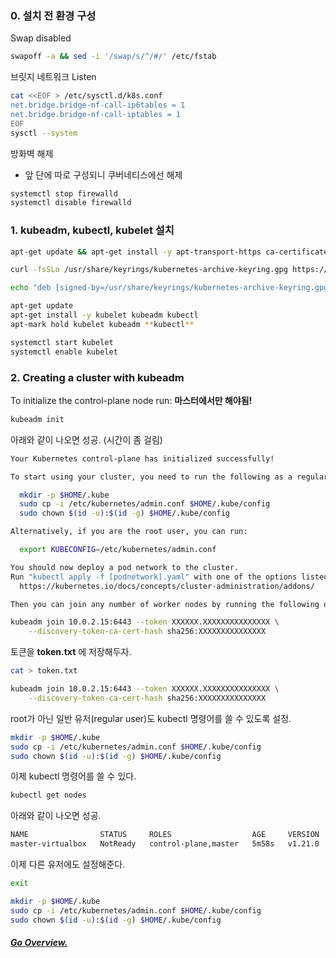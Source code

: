 ### 0. 설치 전 환경 구성

Swap disabled
```bash
swapoff -a && sed -i '/swap/s/^/#/' /etc/fstab
```

브릿지 네트워크 Listen
```bash
cat <<EOF > /etc/sysctl.d/k8s.conf
net.bridge.bridge-nf-call-ip6tables = 1
net.bridge.bridge-nf-call-iptables = 1
EOF
sysctl --system
```

방화벽 해제
 - 앞 단에 따로 구성되니 쿠버네티스에선 해제

```bash
systemctl stop firewalld
systemctl disable firewalld
```


### 1. kubeadm, kubectl, kubelet 설치

```bash
apt-get update && apt-get install -y apt-transport-https ca-certificates curl

curl -fsSLo /usr/share/keyrings/kubernetes-archive-keyring.gpg https://packages.cloud.google.com/apt/doc/apt-key.gpg

echo "deb [signed-by=/usr/share/keyrings/kubernetes-archive-keyring.gpg] https://apt.kubernetes.io/ kubernetes-xenial main" | sudo tee /etc/apt/sources.list.d/kubernetes.list

apt-get update
apt-get install -y kubelet kubeadm kubectl
apt-mark hold kubelet kubeadm **kubectl**
```


```bash
systemctl start kubelet
systemctl enable kubelet
```

### 2. Creating a cluster with kubeadm

To initialize the control-plane node run:
**마스터에서만 해야됨!**
```bash
kubeadm init
```
아래와 같이 나오면 성공. (시간이 좀 걸림)
```bash
Your Kubernetes control-plane has initialized successfully!

To start using your cluster, you need to run the following as a regular user:

  mkdir -p $HOME/.kube
  sudo cp -i /etc/kubernetes/admin.conf $HOME/.kube/config
  sudo chown $(id -u):$(id -g) $HOME/.kube/config

Alternatively, if you are the root user, you can run:

  export KUBECONFIG=/etc/kubernetes/admin.conf

You should now deploy a pod network to the cluster.
Run "kubectl apply -f [podnetwork].yaml" with one of the options listed at:
  https://kubernetes.io/docs/concepts/cluster-administration/addons/

Then you can join any number of worker nodes by running the following on each as root:

kubeadm join 10.0.2.15:6443 --token XXXXXX.XXXXXXXXXXXXXXX \
	--discovery-token-ca-cert-hash sha256:XXXXXXXXXXXXXXX
```

토큰을 **token.txt** 에 저장해두자.
```bash
cat > token.txt

kubeadm join 10.0.2.15:6443 --token XXXXXX.XXXXXXXXXXXXXXX \
	--discovery-token-ca-cert-hash sha256:XXXXXXXXXXXXXXX
```

root가 아닌 일반 유저(regular user)도 kubectl 명령어를 쓸 수 있도록 설정.
```bash
mkdir -p $HOME/.kube
sudo cp -i /etc/kubernetes/admin.conf $HOME/.kube/config
sudo chown $(id -u):$(id -g) $HOME/.kube/config
```

이제 kubectl 명령어를 쓸 수 있다.
```bash
kubectl get nodes
```

아래와 같이 나오면 성공.
```bash
NAME                STATUS     ROLES                  AGE     VERSION
master-virtualbox   NotReady   control-plane,master   5m58s   v1.21.0
```

이제 다른 유저에도 설정해준다.
```bash
exit

mkdir -p $HOME/.kube
sudo cp -i /etc/kubernetes/admin.conf $HOME/.kube/config
sudo chown $(id -u):$(id -g) $HOME/.kube/config
```

##### [Go Overview.](https://github.com/es5es5/TIL/tree/main/kubernetes/2021-05-03)
